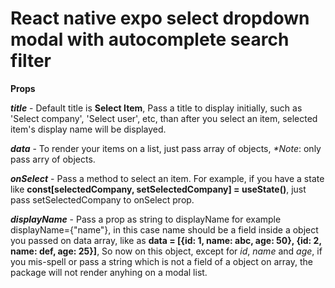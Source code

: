 # React native expo select dropdown modal with autocomplete search filter


**Props**

***title*** - Default title is **Select Item**, Pass a title to display initially, such as   'Select company', 'Select user', etc, than after you select an item, selected item's display name will be displayed.

***data*** - To render your items on a list, just pass array of objects, _*Note_: only pass arry of objects.

***onSelect*** - Pass a method to select an item. For example, if you have a state like **const[selectedCompany, setSelectedCompany] = useState()**, just pass setSelectedCompany to onSelect prop.

***displayName*** - Pass a prop as string to displayName for example  displayName={"name"}, in this case name should be a field inside a object you passed on data array, like as 
**data = [{id: 1, name: abc, age: 50}, {id: 2, name: def, age: 25}]**, So now on this object, except for _id_, _name_ and _age_, if you mis-spell or pass a string which is not a field of a object on array, the package will not render anyhing on a modal list.